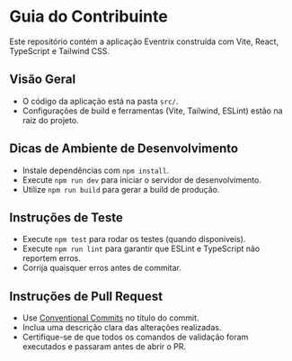# Guia do Contribuinte

Este repositório contém a aplicação Eventrix construída com Vite, React, TypeScript e Tailwind CSS.

## Visão Geral
- O código da aplicação está na pasta `src/`.
- Configurações de build e ferramentas (Vite, Tailwind, ESLint) estão na raiz do projeto.

## Dicas de Ambiente de Desenvolvimento
- Instale dependências com `npm install`.
- Execute `npm run dev` para iniciar o servidor de desenvolvimento.
- Utilize `npm run build` para gerar a build de produção.

## Instruções de Teste
- Execute `npm test` para rodar os testes (quando disponíveis).
- Execute `npm run lint` para garantir que ESLint e TypeScript não reportem erros.
- Corrija quaisquer erros antes de commitar.

## Instruções de Pull Request
- Use [Conventional Commits](https://www.conventionalcommits.org/) no título do commit.
- Inclua uma descrição clara das alterações realizadas.
- Certifique-se de que todos os comandos de validação foram executados e passaram antes de abrir o PR.

